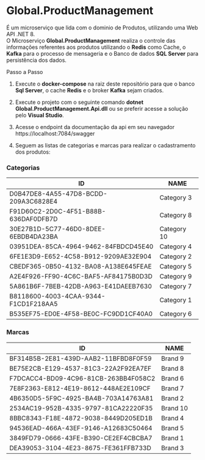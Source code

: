 # Global.ProductManagement 
É um microserviço que lida com o dominio de Produtos, utilizando uma Web API .NET 8. </br>
O Microserviço <b>Global.ProductManagement</b> realiza o controle das informações referentes aos produtos utilizando o <b>Redis</b> como Cache, o <b>Kafka</b> para o processo de mensageria e o Banco de dados <b>SQL Server</b> para persistência dos dados.

Passo a Passo

1. Execute o <b>docker-compose</b> na raiz deste repositório para que o banco <b>Sql Server</b>, o cache <b>Redis</b> e o broker <b>Kafka</b> sejam criados. 

2. Execute o projeto com o seguinte comando <b>dotnet Global.ProductManagement.Api.dll</b> ou se preferir acesse a solução pelo <b>Visual Studio</b>.

3. Acesse o endpoint da documentação da api em seu navegador https://localhost:7084/swagger

4. Seguem as listas de categorias e marcas para realizar o cadastramento dos produtos:

### Categorias

| ID                                   | NAME       |
|--------------------------------------|------------|
| D0B47DE8-4A55-47D8-BCDD-209A3C6828E4 | Category 3 |
| F91D60C2-2D0C-4F51-B88B-636DAF0DFB7D | Category 8 |
| 30E27B1D-5C77-46D0-8DEE-6EBDB4DA23BA | Category 10|
| 03951DEA-85CA-4964-9462-84FBDCD45E40 | Category 4 |
| 6FE1E3D9-E652-4C58-B912-9209AE32E904 | Category 2 |
| CBEDF365-0B50-4132-BA08-A138E645FEAE | Category 5 |
| A2E4F926-FF90-4C6C-BAF5-AF84175B0D3D | Category 9 |
| 5A861B6F-7BEB-42DB-A963-E41DAEEB7630 | Category 7 |
| B8118600-4003-4CAA-9344-F1CD1F218AA5 | Category 1 |
| B535EF75-ED0E-4F58-BE0C-FC9DD1CF40A0 | Category 6 |

### Marcas

| ID                                   | NAME    |
|--------------------------------------|---------|
| BF314B5B-2E81-439D-AAB2-11BFBD8F0F59 | Brand 9 |
| BE75E2CB-E129-4537-81C3-22A2F92EA7EF | Brand 8 |
| F7DCACC4-BD09-4C96-81CB-263BB4F058C2 | Brand 6 |
| 7E8F2363-E812-4E19-8612-448AE2E109CF | Brand 7 |
| 4B6350D5-5F9C-4925-BA4B-703A14763A81 | Brand 2 |
| 2534AC19-952B-4335-9797-81CA22220F35 | Brand 10|
| 8BBC8343-F18E-4872-9038-8449D205ED1B | Brand 4 |
| 94536EAD-466A-43EF-9146-A12683C50464 | Brand 5 |
| 3849FD79-0666-43FE-B390-CE2EF4CBCBA7 | Brand 1 |
| DEA39053-3104-4E23-8675-FE361FFB733D | Brand 3 |

